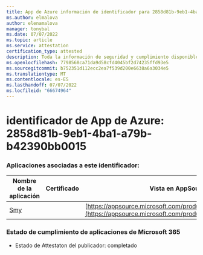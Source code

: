 ```yaml
---
title: App de Azure información de identificador para 2858d81b-9eb1-4ba1-a79b-b42390bb0015
ms.author: elmalova
author: elenamalova
manager: tonybal
ms.date: 07/07/2022
ms.topic: article
ms.service: attestation
certification_type: attested
description: Toda la información de seguridad y cumplimiento disponible para 2858d81b-9eb1-4ba1-a79b-b42390bb0015.
ms.openlocfilehash: 7798568ca71da9d58cfd4045bf2d74235ffd93e5
ms.sourcegitcommit: b752351d112ecc2ea7f539d200e6638a6a3034e5
ms.translationtype: MT
ms.contentlocale: es-ES
ms.lasthandoff: 07/07/2022
ms.locfileid: "66674964"
---
```

# <a name="azure-app-id-2858d81b-9eb1-4ba1-a79b-b42390bb0015"></a>identificador de App de Azure: 2858d81b-9eb1-4ba1-a79b-b42390bb0015


### <a name="apps-associated-with-this-id"></a>Aplicaciones asociadas a este identificador:
| **Nombre de la aplicación** | **Certificado** | **Vista en AppSource** |
|--------------|---------------|-----------------------|
| [Smy](../forward/WA200004190.md) |  | [https://appsource.microsoft.com/product/office/WA200004190](https://appsource.microsoft.com/product/office/WA200004190) |

### <a name="microsoft-365-app-compliance-status"></a>Estado de cumplimiento de aplicaciones de Microsoft 365
- Estado de Attestaton del publicador: completado
